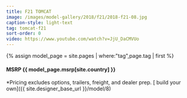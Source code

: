 ```yaml
---
title: F21 TOMCAT
image: /images/model-gallery/2018/f21/2018-f21-08.jpg
caption-style: light-text
tag: tomcat-f21
sort-order: 0
video: https://www.youtube.com/watch?v=JjU_DaCMVUo
---
```

{% assign model_page = site.pages | where:"tag",page.tag | first %}
#### MSRP {{ model_page.msrp[site.country] }} ####

*Pricing excludes options, trailers, freight, and dealer prep.
[ build your own]({{ site.designer_base_url }}/model/8)
